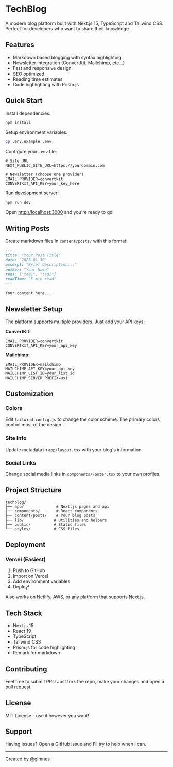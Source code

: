 # TechBlog

A modern blog platform built with Next.js 15, TypeScript and Tailwind CSS. Perfect for developers who want to share their knowledge.

## Features

- Markdown based blogging with syntax highlighting
- Newsletter integration (ConvertKit, Mailchimp, etc...)
- Fast and responsive design
- SEO optimized
- Reading time estimates
- Code highlighting with Prism.js

## Quick Start


Install dependencies:
```bash
npm install
```

Setup environment variables:
```bash
cp .env.example .env
```

Configure your `.env` file:
```env
# Site URL
NEXT_PUBLIC_SITE_URL=https://yourdomain.com

# Newsletter (choose one provider)
EMAIL_PROVIDER=convertkit
CONVERTKIT_API_KEY=your_key_here
```

Run development server:
```bash
npm run dev
```

Open [http://localhost:3000](http://localhost:3000) and you're ready to go!

## Writing Posts

Create markdown files in `content/posts/` with this format:

```markdown
---
title: "Your Post Title"
date: "2025-01-30"
excerpt: "Brief description..."
author: "Your Name"
tags: ["tag1", "tag2"]
readTime: "5 min read"
---

Your content here...
```

## Newsletter Setup

The platform supports multiple providers. Just add your API keys:

**ConvertKit:**
```env
EMAIL_PROVIDER=convertkit
CONVERTKIT_API_KEY=your_api_key
```

**Mailchimp:**
```env
EMAIL_PROVIDER=mailchimp
MAILCHIMP_API_KEY=your_api_key
MAILCHIMP_LIST_ID=your_list_id
MAILCHIMP_SERVER_PREFIX=us1
```

## Customization

### Colors
Edit `tailwind.config.js` to change the color scheme. The primary colors control most of the design.

### Site Info
Update metadata in `app/layout.tsx` with your blog's information.

### Social Links
Change social media links in `components/Footer.tsx` to your own profiles.

## Project Structure

```
techblog/
├── app/              # Next.js pages and api
├── components/       # React components
├── content/posts/    # Your blog posts
├── lib/             # Utilities and helpers
├── public/          # Static files
└── styles/          # CSS files
```

## Deployment

### Vercel (Easiest)

1. Push to GitHub
2. Import on Vercel
3. Add environment variables
4. Deploy!

Also works on Netlify, AWS, or any platform that supports Next.js.

## Tech Stack

- Next.js 15
- React 19
- TypeScript
- Tailwind CSS
- Prism.js for code highlighting
- Remark for markdown

## Contributing

Feel free to submit PRs! Just fork the repo, make your changes and open a pull request.

## License

MIT License - use it however you want!

## Support

Having issues? Open a GitHub issue and I'll try to help when I can.

---

Created by [@glmnes](https://github.com/glmnes)
 